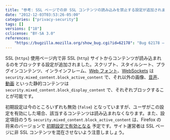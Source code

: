 ```yaml
---
title: "参考: SSL ページでの非 SSL コンテンツの読み込みを禁止する設定が追加されました"
date: "2012-12-03T03:53:26-05:00"
categories: ["privacy-security"]
tags: []
versions: ["18"]
cclicense: "BY-SA 3.0"
references:
    "https://bugzilla.mozilla.org/show_bug.cgi?id=62178": "Bug 62178 – implement mechanism to prevent sending insecure requests from a secure context"
---
```

SSL (`https`) 使用ページ内で非 SSL (`http`) サイトからコンテンツが読み込まれるのをブロックする設定が追加されました。スクリプト、スタイルシート、プラグインコンテンツ、インラインフレーム、[Web フォント](https://developer.mozilla.org/ja/docs/CSS/@font-face)、[WebSockets](https://developer.mozilla.org/ja/docs/WebSockets) は `security.mixed_content.block_active_content` で、それ以外の画像、[音声](https://developer.mozilla.org/ja/docs/HTML/Element/audio)、[動画](https://developer.mozilla.org/ja/docs/HTML/Element/video) といった静的コンテンツは `security.mixed_content.block_display_content` で、それぞれブロックすることが可能です。

初期設定は今のところいずれも無効 (`false`) となっていますが、ユーザがこの設定を有効にした場合、該当するコンテンツは読み込まれなくなります。また、設定項目のうち `security.mixed_content.block_active_content` は、Firefox の将来のバージョンで [初期設定で有効となる](https://bugzilla.mozilla.org/show_bug.cgi?id=834836) 予定です。サイト運営者は SSL ページに非 SSL コンテンツを混在させないよう注意しましょう。
